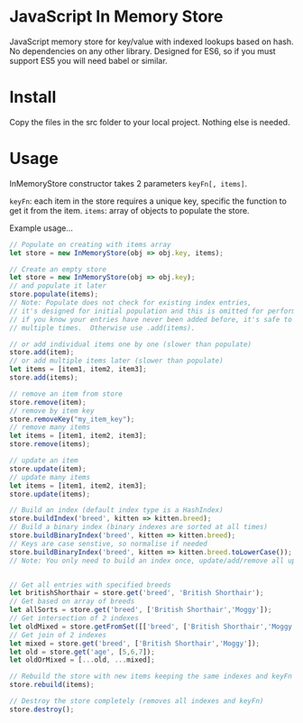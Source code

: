 # JavaScript In Memory Store
JavaScript memory store for key/value with indexed lookups based on hash.  No dependencies on any other library.  Designed for ES6, so if you must support ES5 you will need babel or similar.

# Install
Copy the files in the src folder to your local project.  Nothing else is needed.

# Usage
InMemoryStore constructor takes 2 parameters `keyFn[, items]`. 

`keyFn`: each item in the store requires a unique key, specific the function to get it from the item.
`items`: array of objects to populate the store.

Example usage...
```javascript
// Populate on creating with items array
let store = new InMemoryStore(obj => obj.key, items);

// Create an empty store
let store = new InMemoryStore(obj => obj.key);
// and populate it later
store.populate(items);
// Note: Populate does not check for existing index entries,
// it's designed for initial population and this is omitted for performance
// if you know your entries have never been added before, it's safe to call
// multiple times.  Otherwise use .add(items).

// or add individual items one by one (slower than populate)
store.add(item);
// or add multiple items later (slower than populate)
let items = [item1, item2, item3];
store.add(items);

// remove an item from store
store.remove(item);
// remove by item key
store.removeKey("my_item_key");
// remove many items
let items = [item1, item2, item3];
store.remove(items);

// update an item
store.update(item);
// update many items
let items = [item1, item2, item3];
store.update(items);

// Build an index (default index type is a HashIndex)
store.buildIndex('breed', kitten => kitten.breed);
// Build a binary index (binary indexes are sorted at all times)
store.buildBinaryIndex('breed', kitten => kitten.breed);
// Keys are case senstive, so normalise if needed
store.buildBinaryIndex('breed', kitten => kitten.breed.toLowerCase());
// Note: You only need to build an index once, update/add/remove all update index automatically


// Get all entries with specified breeds
let britishShorthair = store.get('breed', 'British Shorthair');
// Get based on array of breeds
let allSorts = store.get('breed', ['British Shorthair','Moggy']);
// Get intersection of 2 indexes
let oldMixed = store.getFromSet([['breed', ['British Shorthair','Moggy'], ['age',[5,6,7]]);
// Get join of 2 indexes
let mixed = store.get('breed', ['British Shorthair','Moggy']);
let old = store.get('age', [5,6,7]);
let oldOrMixed = [...old, ...mixed];

// Rebuild the store with new items keeping the same indexes and keyFn
store.rebuild(items);

// Destroy the store completely (removes all indexes and keyFn)
store.destroy();
```
